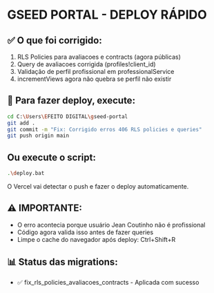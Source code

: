 # GSEED PORTAL - DEPLOY RÁPIDO

## ✅ O que foi corrigido:
1. RLS Policies para avaliacoes e contracts (agora públicas)
2. Query de avaliacoes corrigida (profiles!client_id)
3. Validação de perfil profissional em professionalService
4. incrementViews agora não quebra se perfil não existir

## 🚀 Para fazer deploy, execute:

```bash
cd C:\Users\EFEITO DIGITAL\gseed-portal
git add .
git commit -m "Fix: Corrigido erros 406 RLS policies e queries"
git push origin main
```

## Ou execute o script:
```bash
.\deploy.bat
```

O Vercel vai detectar o push e fazer o deploy automaticamente.

## ⚠️ IMPORTANTE:
- O erro acontecia porque usuário Jean Coutinho não é profissional
- Código agora valida isso antes de fazer queries
- Limpe o cache do navegador após deploy: Ctrl+Shift+R

## 📊 Status das migrations:
- ✅ fix_rls_policies_avaliacoes_contracts - Aplicada com sucesso
